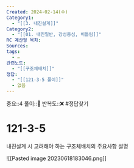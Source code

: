 ```yaml
---
Created: 2024-02-14(수)
Category1:
  - "[[3. 내진설계]]"
Category2:
  - "[[01. 내진일반, 강성중심, 비틀림]]"
RC 계산형 목차: 
Sources: 
tags:
  - ✏️
관련노트:
  - "[[구조체배치]]"
정답:
  - "[[121-3-5 풀이]]"
  - 없음
---
```

중요::4
풀이::🧐
반복도::❌
#정답찾기 
#  121-3-5

내진설계 시 고려해야 하는 구조체배치의 주요사항 설명

![[Pasted image 20230618183046.png]]